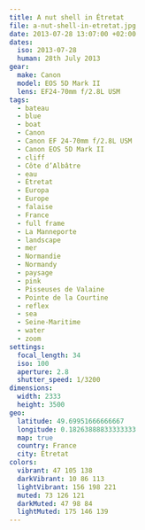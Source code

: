 ```yaml
---
title: A nut shell in Étretat
file: a-nut-shell-in-etretat.jpg
date: 2013-07-28 13:07:00 +02:00
dates:
  iso: 2013-07-28
  human: 28th July 2013
gear:
  make: Canon
  model: EOS 5D Mark II
  lens: EF24-70mm f/2.8L USM
tags:
  - bateau
  - blue
  - boat
  - Canon
  - Canon EF 24-70mm f/2.8L USM
  - Canon EOS 5D Mark II
  - cliff
  - Côte d’Albâtre
  - eau
  - Étretat
  - Europa
  - Europe
  - falaise
  - France
  - full frame
  - La Manneporte
  - landscape
  - mer
  - Normandie
  - Normandy
  - paysage
  - pink
  - Pisseuses de Valaine
  - Pointe de la Courtine
  - reflex
  - sea
  - Seine-Maritime
  - water
  - zoom
settings:
  focal_length: 34
  iso: 100
  aperture: 2.8
  shutter_speed: 1/3200
dimensions:
  width: 2333
  height: 3500
geo:
  latitude: 49.69951666666667
  longitude: 0.18263888833333333
  map: true
  country: France
  city: Étretat
colors:
  vibrant: 47 105 138
  darkVibrant: 10 86 113
  lightVibrant: 156 198 221
  muted: 73 126 121
  darkMuted: 47 98 84
  lightMuted: 175 146 139
---
```



